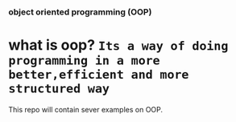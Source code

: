 ### object oriented programming (OOP)

# what is oop? `Its a way of doing programming in a more better,efficient and more structured way`

This repo will contain sever examples on OOP.
